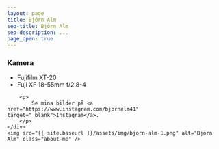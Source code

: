 ```yaml
---
layout: page
title: Björn Alm
seo-title: Björn Alm
seo-description: ...
page_open: true
---
```


<div class="about-wrapper">
    <div style="text-align: left;">
        <h3>Kamera</h3>
        <ul>
            <li>Fujifilm XT-20</li>
            <li>Fuji XF 18-55mm f/2.8-4</li>
        </ul>
        
        <p>
            Se mina bilder på <a href="https://www.instagram.com/bjornalm41" target="_blank">Instagram</a>.
        </p>
    </div>
    <img src="{{ site.baseurl }}/assets/img/bjorn-alm-1.png" alt="Björn Alm" class="about-me" />
</div>
